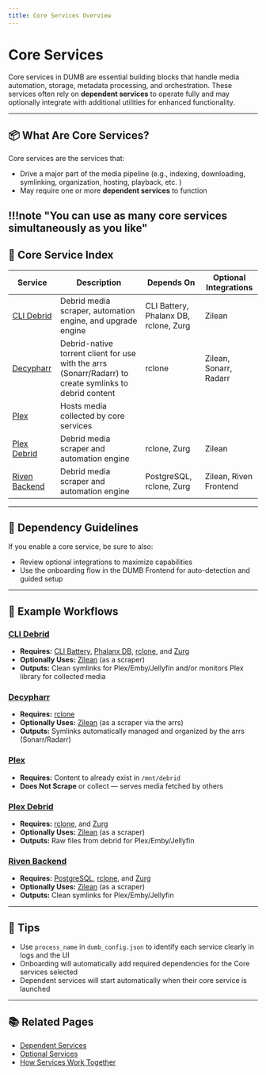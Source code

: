 ```yaml
---
title: Core Services Overview
---
```


# Core Services

Core services in DUMB are essential building blocks that handle media automation, storage, metadata processing, and orchestration. These services often rely on **dependent services** to operate fully and may optionally integrate with additional utilities for enhanced functionality.

---

## 📦 What Are Core Services?

Core services are the services that:

* Drive a major part of the media pipeline (e.g., indexing, downloading, symlinking, organization, hosting, playback, etc. )
* May require one or more **dependent services** to function

!!!note "You can use as many core services simultaneously as you like"
---

## 🧱 Core Service Index

| Service                             | Description                                          | Depends On                        | Optional Integrations        |
| ----------------------------------- | ---------------------------------------------------- | --------------------------------- | ---------------------------- |
| [CLI Debrid](cli-debrid.md)         | Debrid media scraper, automation engine, and upgrade engine              | CLI Battery, Phalanx DB, rclone, Zurg  | Zilean                  |
| [Decypharr](decypharr.md)           | Debrid-native torrent client for use with the arrs (Sonarr/Radarr) to create symlinks to debrid content | rclone                            | Zilean, Sonarr, Radarr        |
| [Plex](plex-media-server.md)        | Hosts media collected by core services               |                                   |                              |
| [Plex Debrid](plex-debrid.md)       | Debrid media scraper and automation engine           | rclone, Zurg                      | Zilean                       |
| [Riven Backend](riven-backend.md)   | Debrid media scraper and automation engine           | PostgreSQL, rclone, Zurg          | Zilean, Riven Frontend       |

---

## 🔗 Dependency Guidelines

If you enable a core service, be sure to also:

* Review optional integrations to maximize capabilities
* Use the onboarding flow in the DUMB Frontend for auto-detection and guided setup 

---

## 🚀 Example Workflows

### [CLI Debrid](cli-debrid.md) 

* **Requires:** [CLI Battery](../dependent/cli-battery.md), [Phalanx DB](../dependent/phalanx-db.md), [rclone](../dependent/rclone.md), and [Zurg](../dependent/zurg.md)
* **Optionally Uses:** [Zilean](../optional/zilean.md) (as a scraper)
* **Outputs:** Clean symlinks for Plex/Emby/Jellyfin and/or monitors Plex library for collected media

### [Decypharr](decypharr.md)

* **Requires:** [rclone](../dependent/rclone.md)
* **Optionally Uses:** [Zilean](../optional/zilean.md) (as a scraper via the arrs)
* **Outputs:** Symlinks automatically managed and organized by the arrs (Sonarr/Radarr)

### [Plex](plex-media-server.md)

* **Requires:** Content to already exist in `/mnt/debrid`
* **Does Not Scrape** or collect — serves media fetched by others

### [Plex Debrid](plex-debrid.md)

* **Requires:** [rclone](../dependent/rclone.md), and [Zurg](../dependent/zurg.md)
* **Optionally Uses:** [Zilean](../optional/zilean.md) (as a scraper)
* **Outputs:** Raw files from debrid for Plex/Emby/Jellyfin

### [Riven Backend](riven-backend.md)

* **Requires:** [PostgreSQL](../dependent/postgres.md), [rclone](../dependent/rclone.md), and [Zurg](../dependent/zurg.md)
* **Optionally Uses:** [Zilean](../optional/zilean.md) (as a scraper)
* **Outputs:** Clean symlinks for Plex/Emby/Jellyfin

---

## 🧠 Tips

* Use `process_name` in `dumb_config.json` to identify each service clearly in logs and the UI
* Onboarding will automatically add required dependencies for the Core services selected
* Dependent services will start automatically when their core service is launched

---

## 📚 Related Pages

* [Dependent Services](../dependent/index.md)
* [Optional Services](../optional/index.md)
* [How Services Work Together](../index.md#-how-the-services-work-together)
